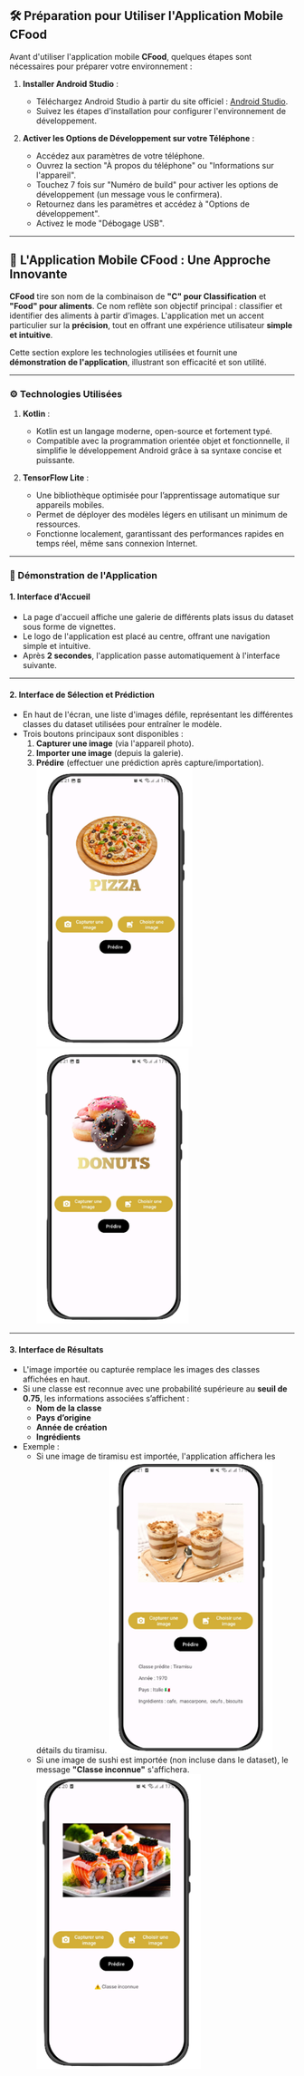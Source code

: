 ## 🛠️ Préparation pour Utiliser l'Application Mobile CFood

Avant d'utiliser l'application mobile **CFood**, quelques étapes sont nécessaires pour préparer votre environnement :

1. **Installer Android Studio** :  
   - Téléchargez Android Studio à partir du site officiel : [Android Studio](https://developer.android.com/studio).  
   - Suivez les étapes d'installation pour configurer l'environnement de développement.

2. **Activer les Options de Développement sur votre Téléphone** :  
   - Accédez aux paramètres de votre téléphone.  
   - Ouvrez la section "À propos du téléphone" ou "Informations sur l'appareil".  
   - Touchez 7 fois sur "Numéro de build" pour activer les options de développement (un message vous le confirmera).  
   - Retournez dans les paramètres et accédez à "Options de développement".  
   - Activez le mode "Débogage USB".

---

## 📱 L'Application Mobile CFood : Une Approche Innovante

**CFood** tire son nom de la combinaison de **"C" pour Classification** et **"Food" pour aliments**. Ce nom reflète son objectif principal : classifier et identifier des aliments à partir d’images. L'application met un accent particulier sur la **précision**, tout en offrant une expérience utilisateur **simple et intuitive**.  

Cette section explore les technologies utilisées et fournit une **démonstration de l'application**, illustrant son efficacité et son utilité.

---

### ⚙️ Technologies Utilisées

1. **Kotlin** :  
   - Kotlin est un langage moderne, open-source et fortement typé.  
   - Compatible avec la programmation orientée objet et fonctionnelle, il simplifie le développement Android grâce à sa syntaxe concise et puissante.

2. **TensorFlow Lite** :  
   - Une bibliothèque optimisée pour l’apprentissage automatique sur appareils mobiles.  
   - Permet de déployer des modèles légers en utilisant un minimum de ressources.  
   - Fonctionne localement, garantissant des performances rapides en temps réel, même sans connexion Internet.

---

### 📸 Démonstration de l'Application

#### 1. **Interface d'Accueil**  
   - La page d'accueil affiche une galerie de différents plats issus du dataset sous forme de vignettes.  
   - Le logo de l'application est placé au centre, offrant une navigation simple et intuitive.  
   - Après **2 secondes**, l'application passe automatiquement à l'interface suivante.

---

#### 2. **Interface de Sélection et Prédiction**  
   - En haut de l'écran, une liste d'images défile, représentant les différentes classes du dataset utilisées pour entraîner le modèle.  
   - Trois boutons principaux sont disponibles :  
     1. **Capturer une image** (via l'appareil photo).  
     2. **Importer une image** (depuis la galerie).  
     3. **Prédire** (effectuer une prédiction après capture/importation).
     ![Interface d'accueil](images/acceuil1.png)
     ![Interface d'accueil](images/acceuil2.png) 

---

#### 3. **Interface de Résultats**  
   - L'image importée ou capturée remplace les images des classes affichées en haut.  
   - Si une classe est reconnue avec une probabilité supérieure au **seuil de 0.75**, les informations associées s’affichent :  
     - **Nom de la classe**  
     - **Pays d’origine**  
     - **Année de création**  
     - **Ingrédients**  
   - Exemple :  
     - Si une image de tiramisu est importée, l'application affichera les détails du tiramisu.
       ![Interface d'accueil](images/test1.png) 
     - Si une image de sushi est importée (non incluse dans le dataset), le message **"Classe inconnue"** s'affichera.
       ![Interface d'accueil](images/test2.png) 
